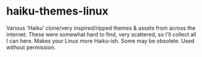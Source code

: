 # haiku-themes-linux

Various 'Haiku' clone/very inspired/ripped themes & assets from across the internet. These were somewhat hard to find, very scattered, so I'll collect all I can here. Makes your Linux more Haiku-ish. Some may be obsolete. Used without permission.
